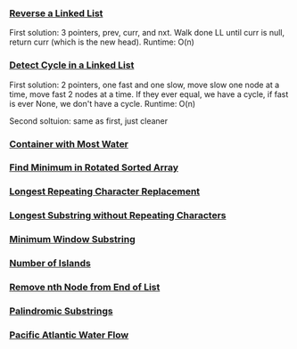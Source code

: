 ### [Reverse a Linked List](https://leetcode.com/problems/reverse-linked-list/submissions/)
First solution: 3 pointers, prev, curr, and nxt. Walk done LL until curr is null, return curr (which is the new head). Runtime: O(n)

### [Detect Cycle in a Linked List](https://leetcode.com/problems/linked-list-cycle/submissions/)
First solution: 2 pointers, one fast and one slow, move slow one node at a time, move fast 2 nodes at a time. If they ever equal, we have a cycle, if fast is ever None, we don't have a cycle. Runtime: O(n)

Second soltuion: same as first, just cleaner

### [Container with Most Water]()
### [Find Minimum in Rotated Sorted Array]()
### [Longest Repeating Character Replacement]()
### [Longest Substring without Repeating Characters]()
### [Minimum Window Substring]()
### [Number of Islands]()
### [Remove nth Node from End of List]()
### [Palindromic Substrings]()
### [Pacific Atlantic Water Flow]()
